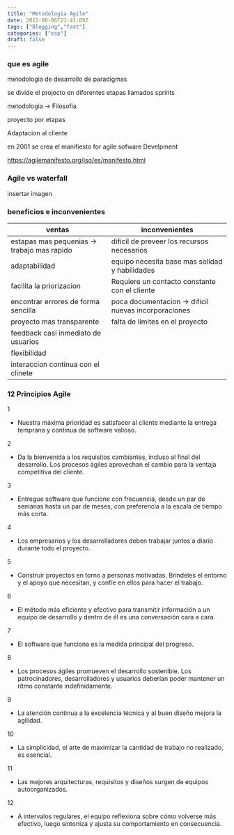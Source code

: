 ```yaml
---
title: "Metodologia Agile"
date: 2022-08-06T21:41:09Z
tags: ["Blogging","fast"]
categories: ["esp"]
draft: false
---
```

### que es agile

metodologia de desarrollo de paradigmas 

se divide el projecto en diferentes etapas llamados sprints

metodologia -> Filosofia

proyecto por etapas

Adaptacion al cliente

en 2001 se crea el manifiesto for agile sofware Develpment

https://agilemanifesto.org/iso/es/manifesto.html


### Agile vs waterfall

insertar imagen


### beneficios e inconvenientes

|ventas|inconvenientes|
|------|--------------|
|estapas mas pequenias -> trabajo mas rapido |dificil de preveer los recursos necesarios |
|adaptabilidad| equipo necesita base mas solidad y habilidades  |
|facilita la priorizacion| Requiere un contacto constante con el cliente |
|encontrar errores de forma sencilla | poca documentacion -> dificil nuevas incorporaciones |
|proyecto mas transparente | falta de limites en el proyecto|
|feedback casi inmediato de usuarios |  | 
|flexibilidad | | 
|interaccion continua con el clinete | |

### 12 Principios Agile
1 

- Nuestra máxima prioridad es satisfacer al cliente mediante la entrega temprana y continua de software valioso.

2

- Da la bienvenida a los requisitos cambiantes, incluso al final del desarrollo. Los procesos ágiles aprovechan el cambio para la ventaja competitiva del cliente.

3

- Entregue software que funcione con frecuencia, desde un par de semanas hasta un par de meses, con preferencia a la escala de tiempo más corta.

4

- Los empresarios y los desarrolladores deben trabajar juntos a diario durante todo el proyecto.

5

- Construir proyectos en torno a personas motivadas. Bríndeles el entorno y el apoyo que necesitan, y confíe en ellos para hacer el trabajo.

6

- El método más eficiente y efectivo para transmitir información a un equipo de desarrollo y dentro de él es una conversación cara a cara.

7

- El software que funciona es la medida principal del progreso.

8

- Los procesos ágiles promueven el desarrollo sostenible. Los patrocinadores, desarrolladores y usuarios deberían poder mantener un ritmo constante indefinidamente.

9

- La atención continua a la excelencia técnica y al buen diseño mejora la agilidad.

10

- La simplicidad, el arte de maximizar la cantidad de trabajo no realizado, es esencial.

11

- Las mejores arquitecturas, requisitos y diseños surgen de equipos autoorganizados.

12

- A intervalos regulares, el equipo reflexiona sobre cómo volverse más efectivo, luego sintoniza y ajusta su comportamiento en consecuencia.



